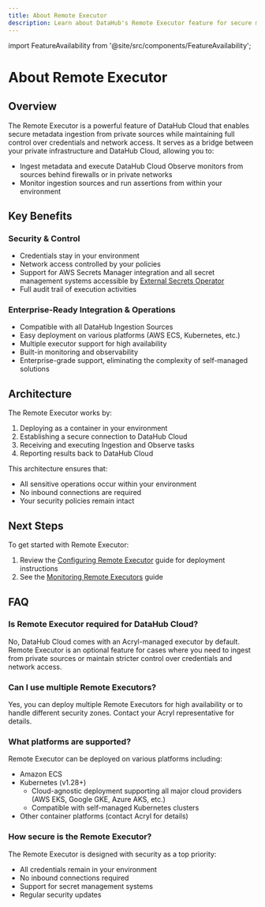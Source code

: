 ```yaml
---
title: About Remote Executor
description: Learn about DataHub's Remote Executor feature for secure metadata ingestion from private sources
---
```


import FeatureAvailability from '@site/src/components/FeatureAvailability';

# About Remote Executor
<FeatureAvailability saasOnly />

## Overview

The Remote Executor is a powerful feature of DataHub Cloud that enables secure metadata ingestion from private sources while maintaining full control over credentials and network access. It serves as a bridge between your private infrastructure and DataHub Cloud, allowing you to:

- Ingest metadata and execute DataHub Cloud Observe monitors from sources behind firewalls or in private networks
- Monitor ingestion sources and run assertions from within your environment

## Key Benefits

### Security & Control
- Credentials stay in your environment
- Network access controlled by your policies
- Support for AWS Secrets Manager integration and all secret management systems accessible by [External Secrets Operator](https://external-secrets.io/latest/provider/aws-secrets-manager/)
- Full audit trail of execution activities

### Enterprise-Ready Integration & Operations
- Compatible with all DataHub Ingestion Sources
- Easy deployment on various platforms (AWS ECS, Kubernetes, etc.)
- Multiple executor support for high availability
- Built-in monitoring and observability
- Enterprise-grade support, eliminating the complexity of self-managed solutions

## Architecture

The Remote Executor works by:
1. Deploying as a container in your environment
2. Establishing a secure connection to DataHub Cloud
3. Receiving and executing Ingestion and Observe tasks
4. Reporting results back to DataHub Cloud

This architecture ensures that:
- All sensitive operations occur within your environment
- No inbound connections are required
- Your security policies remain intact

## Next Steps

To get started with Remote Executor:
1. Review the [Configuring Remote Executor](configuration.md) guide for deployment instructions
2. See the [Monitoring Remote Executors](monitoring.md) guide

## FAQ

### Is Remote Executor required for DataHub Cloud?
No, DataHub Cloud comes with an Acryl-managed executor by default. Remote Executor is an optional feature for cases where you need to ingest from private sources or maintain stricter control over credentials and network access.

### Can I use multiple Remote Executors?
Yes, you can deploy multiple Remote Executors for high availability or to handle different security zones. Contact your Acryl representative for details.

### What platforms are supported?
Remote Executor can be deployed on various platforms including:
- Amazon ECS
- Kubernetes (v1.28+)
  - Cloud-agnostic deployment supporting all major cloud providers (AWS EKS, Google GKE, Azure AKS, etc.)
  - Compatible with self-managed Kubernetes clusters
- Other container platforms (contact Acryl for details)

### How secure is the Remote Executor?
The Remote Executor is designed with security as a top priority:
- All credentials remain in your environment
- No inbound connections required
- Support for secret management systems
- Regular security updates